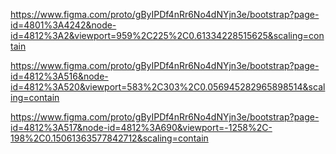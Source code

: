 https://www.figma.com/proto/gByIPDf4nRr6No4dNYjn3e/bootstrap?page-id=4801%3A4242&node-id=4812%3A2&viewport=959%2C225%2C0.61334228515625&scaling=contain



https://www.figma.com/proto/gByIPDf4nRr6No4dNYjn3e/bootstrap?page-id=4812%3A516&node-id=4812%3A520&viewport=583%2C303%2C0.056945282965898514&scaling=contain



https://www.figma.com/proto/gByIPDf4nRr6No4dNYjn3e/bootstrap?page-id=4812%3A517&node-id=4812%3A690&viewport=-1258%2C-198%2C0.15061363577842712&scaling=contain

